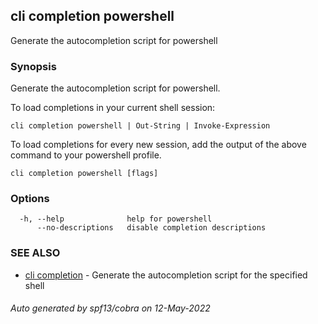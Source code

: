 ## cli completion powershell

Generate the autocompletion script for powershell

### Synopsis

Generate the autocompletion script for powershell.

To load completions in your current shell session:

	cli completion powershell | Out-String | Invoke-Expression

To load completions for every new session, add the output of the above command
to your powershell profile.


```
cli completion powershell [flags]
```

### Options

```
  -h, --help              help for powershell
      --no-descriptions   disable completion descriptions
```

### SEE ALSO

* [cli completion](cli_completion.md)	 - Generate the autocompletion script for the specified shell

###### Auto generated by spf13/cobra on 12-May-2022
